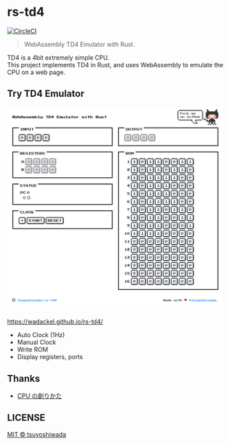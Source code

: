 # rs-td4

[![CircleCI](https://circleci.com/gh/tsuyoshiwada/rs-td4.svg?style=svg)](https://circleci.com/gh/tsuyoshiwada/rs-td4)

> WebAssembly TD4 Emulator with Rust.

TD4 is a 4bit extremely simple CPU.  
This project implements TD4 in Rust, and uses WebAssembly to emulate the CPU on a web page.

## Try TD4 Emulator

![Playground](./docs/images/playground.png)

https://wadackel.github.io/rs-td4/

- Auto Clock (1Hz)
- Manual Clock
- Write ROM
- Display registers, ports

## Thanks

- [CPU の創りかた](https://www.amazon.co.jp/CPU%E3%81%AE%E5%89%B5%E3%82%8A%E3%81%8B%E3%81%9F-%E6%B8%A1%E6%B3%A2-%E9%83%81/dp/4839909865)

## LICENSE

[MIT © tsuyoshiwada](./LICENSE)
